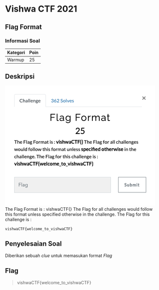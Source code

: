 # Vishwa CTF 2021
## Flag Format
### Informasi Soal
| Kategori | Poin |
|----------|------|
| Warmup | 25 |

## Deskripsi
![image](screenshot/soalFlagFormat.png)\
The Flag Format is : vishwaCTF{} The Flag for all challenges would follow this format unless specified otherwise in the challenge. The Flag for this challenge is : 
<br />
```
vishwaCTF{welcome_to_vishwaCTF}
```

## Penyelesaian Soal
Diberikan sebuah *clue* untuk memasukan format *Flag* 

## Flag
> vishwaCTF{welcome_to_vishwaCTF}
